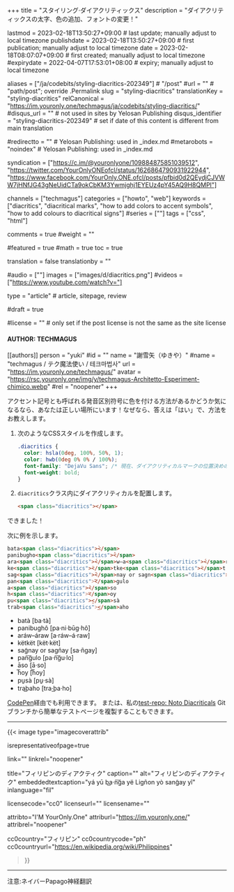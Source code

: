 +++
title = "スタイリング·ダイアクリティックス"
description = "ダイアクリティックスの太字、色の追加、フォントの変更！"

lastmod = 2023-02-18T13:50:27+09:00                 # last update; manually adjust to local timezone
publishdate = 2023-02-18T13:50:27+09:00             # first publication; manually adjust to local timezone
date = 2023-02-18T08:07:07+09:00                    # first created; manually adjust to local timezone
#expirydate = 2022-04-07T17:53:01+08:00              # expiry; manually adjust to local timezone

aliases = ["/ja/codebits/styling-diacritics-202349"]                                        # "/post"
#url = ""                                              # "path/post"; override .Permalink
slug = "styling-diacritics"
translationKey = "styling-diacritics"
relCanonical = "https://im.youronly.one/techmagus/ja/codebits/styling-diacritics/"
#disqus_url = ""                                       # not used in sites by Yelosan Publishing
disqus_identifier = "styling-diacritics-202349"                                # set if date of this content is different from main translation

#redirectto = ""                                       # Yelosan Publishing: used in _index.md
#metarobots = "noindex"                                # Yelosan Publishing: used in _index.md

syndication = ["https://c.im/@youronlyone/109884875851039512", "https://twitter.com/YourOnlyONEofcl/status/1626864790931922944", "https://www.facebook.com/YourOnly.ONE.ofcl/posts/pfbid0d2QEydjCJVWW7jHNfJG43gNeUidCTa9okCbKM3Ywmjghj1EYEUz4pY45AQ9H8QMPl"]

channels = ["techmagus"]
categories = ["howto", "web"]
keywords = ["diacritics", "diacritical marks", "how to add colors to accent symbols", "how to add colours to diacritical signs"]
#series = [""]
tags = ["css", "html"]

comments = true
#weight = ""

#featured = true
#math = true
toc = true

translation = false
translationby = ""

#audio = [""]
images = ["images/d/diacritics.png"]
#videos = ["https://www.youtube.com/watch?v="]

type = "article"                                             # article, sitepage, review

#draft = true

#license = ""                                          # only set if the post license is not the same as the site license

#### AUTHOR: TECHMAGUS ####
[[authors]]
  person = "yuki"
  #id = ""
  name = "謝雪矢（ゆきや）"
  #name = "techmagus / テク魔法使い / 테크마법사"
  url = "https://im.youronly.one/techmagus/"
  avatar = "https://rsc.youronly.one/img/y/techmagus-Architetto-Esperiment-chimico.webp"
  #rel = "noopener"
+++

アクセント記号とも呼ばれる発音区別符号に色を付ける方法があるかどうか気になるなら、あなたは正しい場所にいます！なぜなら、答えは「はい」で、方法をお教えします。

<!--more-->

1. 次のようなCSSスタイルを作成します。

    ```css
    .diacritics {
      color: hsla(0deg, 100%, 50%, 1);
      color: hwb(0deg 0% 0% / 100%);
      font-family: "DejaVu Sans"; /* 現在、ダイアクリティカルマークの位置決めの精度はDejaVuSansが最も高い。 */
      font-weight: bold;
    }
    ```

1. `diacritics`クラス内にダイアクリティカルを配置します。

    ```html
    <span class="diacritics"></span>
    ```

できました！

次に例を示します。

```html
bata<span class="diacritics">̀</span>
panibugho<span class="diacritics">̂</span>
ara<span class="diacritics">́</span>w–a<span class="diacritics">́</span>raw
ke<span class="diacritics">̈</span>tke<span class="diacritics">̈</span>t
sag<span class="diacritics">̃</span>nay or sagn<span class="diacritics">̃</span>ay
pan<span class="diacritics">͠</span>gulo
a<span class="diacritics">̄</span>so
h<span class="diacritics">͞</span>oy
pu<span class="diacritics">̱</span>sà
trab<span class="diacritics">͟</span>aho
```

- <span lang="fil">bata<span class="text-guide diacritics-sans-dejavu">̀</span> [ba·ta<span class="diacritics-sans-dejavu">̀</span>]</span>
- <span lang="fil">panibugho<span class="text-guide diacritics-sans-dejavu">̂</span> [pa·ni·bu<span class="diacritics-sans-dejavu">̄</span>g·ho<span class="diacritics-sans-dejavu">̂</span>]</span>
- <span lang="fil">ara<span class="text-guide diacritics-sans-dejavu">́</span>w–a<span class="text-guide diacritics-sans-dejavu">́</span>raw [a·ra<span class="diacritics-sans-dejavu">́</span>w–a<span class="diacritics-sans-dejavu">́</span>·raw]</span>
- <span lang="fil">ke<span class="text-guide diacritics-sans-dejavu">̈</span>tke<span class="text-guide diacritics-sans-dejavu">̈</span>t [ke<span class="diacritics-sans-dejavu">̈</span>t·ke<span class="diacritics-sans-dejavu">̈</span>t]</span>
- <span lang="fil">sag<span class="text-guide diacritics-sans-dejavu">̃</span>nay or sagn<span class="text-guide diacritics-sans-dejavu">̃</span>ay [sa·n<span class="diacritics-sans-dejavu">̃</span>gay]</span>
- <span lang="fil">pan<span class="text-guide diacritics-sans-dejavu">͠</span>gulo [pa·n<span class="diacritics-sans-dejavu">͠</span>gu·lo]</span>
- <span lang="fil">a<span class="text-guide diacritics-sans-dejavu">̄</span>so [a<span class="diacritics-sans-dejavu">̄</span>·so]</span>
- <span lang="fil">h<span class="text-guide diacritics-sans-dejavu">͞</span>oy [h<span class="diacritics-sans-dejavu">͞</span>oy]</span>
- <span lang="fil">pu<span class="text-guide diacritics-sans-dejavu">̱</span>sa<span class="diacritics-sans-dejavu">̀</span> [pu<span class="diacritics-sans-dejavu">̱</span>·sa<span class="diacritics-sans-dejavu">̀</span>]</span>
- <span lang="fil">trab<span class="text-guide diacritics-sans-dejavu">͟</span>aho [tra·b<span class="diacritics-sans-dejavu">͟</span>a·ho]</span>

[CodePen](https://codepen.io/techmagus/pen/NWLqoLd)経由でも利用できます。 または、私の[test-repo: Noto Diacriticals](https://github.com/techmagus/test-repo/tree/noto-diacriticals) Gitブランチから簡単なテストページを複製することもできます。

---

{{< image
  type="imagecoverattrib"

  isrepresentativeofpage=true

  link=""
  linkrel="noopener"

  title="フィリピンのディアクティク"
  caption=""
  alt="フィリピンのディアクティク"
  embeddedtextcaption="yá yū ba͟·n͠ga yë Ligñon yò sang̃ay yî"
  inlanguage="fil"

  licensecode="cc0"
  licenseurl=""
  licensename=""

  attribto="I'M YourOnly.One"
  attriburl="https://im.youronly.one/"
  attribrel="noopener"

  cc0country="フィリピン"
  cc0countrycode="ph"
  cc0countryurl="https://en.wikipedia.org/wiki/Philippines"
>}}

---

注意:ネイバーPapago神経翻訳
